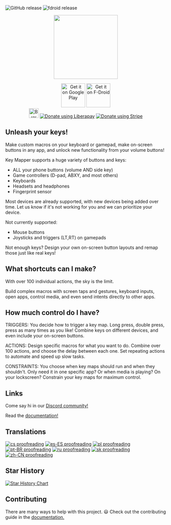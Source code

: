 ![GitHub release](https://img.shields.io/github/release/keymapperorg/KeyMapper.svg)
![fdroid release](https://img.shields.io/f-droid/v/io.github.sds100.keymapper.svg)

<p align="center">
  <img width="200" height="auto" src="https://github.com/sds100/KeyMapper/blob/master/app/src/main/ic_launcher-web.png">
  <br/>
  
</b>
</p>

<p align="center">
<a href='https://play.google.com/store/apps/details?id=io.github.sds100.keymapper&pcampaignid=pcampaignidMKT-Other-global-all-co-prtnr-py-PartBadge-Mar2515-1'><img alt='Get it on Google Play' src='https://play.google.com/intl/en_us/badges/static/images/badges/en_badge_web_generic.png' height='75px'/></a>
<a href="https://f-droid.org/packages/io.github.sds100.keymapper/" rel="nofollow"><img alt="Get it on F-Droid" height="75" src="https://user-images.githubusercontent.com/53379023/142497343-0e635fc5-056b-46ff-8d8e-d607ed95527e.png" data-canonical-src="https://fdroid.gitlab.io/artwork/badge/get-it-on.png" style="max-width: 100%;"></a>
  </br>
<a href='https://ko-fi.com/M4M41032E' target='_blank'><img height='30' style='border:0px;height:30x;' src='https://cdn.ko-fi.com/cdn/kofi1.png?v=2' border='0' alt='Buy Me a Coffee at ko-fi.com' /></a>
<noscript><a href="https://liberapay.com/sds100/donate"><img alt="Donate using Liberapay" src="https://liberapay.com/assets/widgets/donate.svg"></a></noscript>
<noscript><a href="https://buy.stripe.com/00g16L9YEabldDWdQQ"><img alt="Donate using Stripe" src="https://img.shields.io/badge/Donate-Stripe-blueviolet?style=for-the-badge&logo=stripe"></a></noscript>
</p>

## Unleash your keys!

Make custom macros on your keyboard or gamepad, make on-screen buttons in any app, and unlock new functionality from your volume buttons!

Key Mapper supports a huge variety of buttons and keys:

- ALL your phone buttons (volume AND side key)
- Game controllers (D-pad, ABXY, and most others)
- Keyboards
- Headsets and headphones
- Fingerprint sensor

Most devices are already supported, with new devices being added over time. Let us know if it's not working for you and we can prioritize your device.

Not currently supported:
 - Mouse buttons
 - Joysticks and triggers (LT,RT) on gamepads

Not enough keys? Design your own on-screen button layouts and remap those just like real keys!

## What shortcuts can I make?

With over 100 individual actions, the sky is the limit.

Build complex macros with screen taps and gestures, keyboard inputs, open apps, control media, and even send intents directly to other apps.


## How much control do I have?

TRIGGERS: You decide how to trigger a key map. Long press, double press, press as many times as you like! Combine keys on different devices, and even include your on-screen buttons.

ACTIONS: Design specific macros for what you want to do. Combine over 100 actions, and choose the delay between each one. Set repeating actions to automate and speed up slow tasks.

CONSTRAINTS: You choose when key maps should run and when they shouldn't. Only need it in one specific app? Or when media is playing? On your lockscreen? Constrain your key maps for maximum control.


## Links

Come say hi in our [Discord community!](http://keymapper.club)

Read the [documentation!](https://docs.keymapper.club/?utm_source=github)

## Translations

[![cs proofreading](https://img.shields.io/badge/dynamic/json?color=green&label=cs&style=flat&logo=crowdin&query=%24.progress.1.data.approvalProgress&url=https%3A%2F%2Fbadges.awesome-crowdin.com%2Fstats-13864667-360045-update.json)](https://crowdin.com/project/key-mapper)
[![es-ES proofreading](https://img.shields.io/badge/dynamic/json?color=green&label=es-ES&style=flat&logo=crowdin&query=%24.progress.3.data.approvalProgress&url=https%3A%2F%2Fbadges.awesome-crowdin.com%2Fstats-13864667-360045-update.json)](https://crowdin.com/project/key-mapper)
[![pl proofreading](https://img.shields.io/badge/dynamic/json?color=green&label=pl&style=flat&logo=crowdin&query=%24.progress.8.data.approvalProgress&url=https%3A%2F%2Fbadges.awesome-crowdin.com%2Fstats-13864667-360045-update.json)](https://crowdin.com/project/key-mapper)
[![pt-BR proofreading](https://img.shields.io/badge/dynamic/json?color=green&label=pt-BR&style=flat&logo=crowdin&query=%24.progress.9.data.approvalProgress&url=https%3A%2F%2Fbadges.awesome-crowdin.com%2Fstats-13864667-360045-update.json)](https://crowdin.com/project/key-mapper)
[![ru proofreading](https://img.shields.io/badge/dynamic/json?color=green&label=ru&style=flat&logo=crowdin&query=%24.progress.10.data.approvalProgress&url=https%3A%2F%2Fbadges.awesome-crowdin.com%2Fstats-13864667-360045-update.json)](https://crowdin.com/project/key-mapper)
[![sk proofreading](https://img.shields.io/badge/dynamic/json?color=green&label=sk&style=flat&logo=crowdin&query=%24.progress.11.data.approvalProgress&url=https%3A%2F%2Fbadges.awesome-crowdin.com%2Fstats-13864667-360045-update.json)](https://crowdin.com/project/key-mapper)
[![zh-CN proofreading](https://img.shields.io/badge/dynamic/json?color=green&label=zh-CN&style=flat&logo=crowdin&query=%24.progress.15.data.approvalProgress&url=https%3A%2F%2Fbadges.awesome-crowdin.com%2Fstats-13864667-360045-update.json)](https://crowdin.com/project/key-mapper)


## Star History

[![Star History Chart](https://api.star-history.com/svg?repos=keymapperorg/KeyMapper&type=Date)](https://star-history.com/#keymapperorg/KeyMapper&Date)

## Contributing
There are many ways to help with this project. 😃
Check out the contributing guide in the [documentation.](https://docs.keymapper.club/contributing/introduction/?utm_source=github)